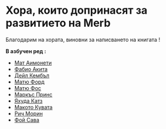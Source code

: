 # Хора, които допринасят за развитието на Merb

Благодарим на хората, виновни за написването на книгата !

**В азбучен ред :**

* [Мат     Аимонети   ](http://merbist.com)
* [Фабио    Акита       ](http://akitaonrails.com)
* [Дейл     Кембъл    ](http://corrupt.save-state.net/)
* [Матю  Форд        ](http://github.com/deimos1986)
* [Матю  Фос       ](http://blog.kawooa.org)
* [Маркъс   Принс       ](http://blog.nuclearsquid.com/)
* [Яхуда   Катз        ](http://yehudakatz.com)
* [Макото   Кувата      ](http://www.kuwata-lab.com/)
* [Рич     Морин       ](http://cfcl.com/rdm)
* [Фой      Сава       ](http://foysavas.com/)
